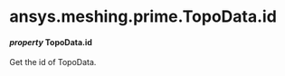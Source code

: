 # ansys.meshing.prime.TopoData.id



#### *property* TopoData.id

Get the id of TopoData.

<!-- !! processed by numpydoc !! -->

